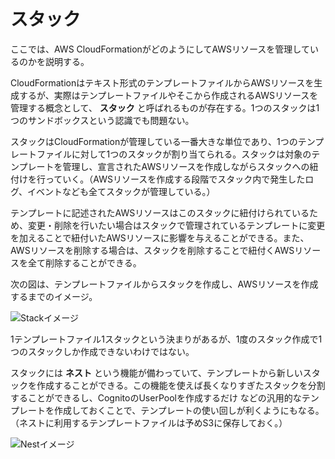 # スタック

ここでは、AWS CloudFormationがどのようにしてAWSリソースを管理しているのかを説明する。

CloudFormationはテキスト形式のテンプレートファイルからAWSリソースを生成するが、実際はテンプレートファイルやそこから作成されるAWSリソースを管理する概念として、 **スタック** と呼ばれるものが存在する。1つのスタックは1つのサンドボックスという認識でも問題ない。

スタックはCloudFormationが管理している一番大きな単位であり、1つのテンプレートファイルに対して1つのスタックが割り当てられる。スタックは対象のテンプレートを管理し、宣言されたAWSリソースを作成しながらスタックへの紐付けを行っていく。（AWSリソースを作成する段階でスタック内で発生したログ、イベントなども全てスタックが管理している。）

テンプレートに記述されたAWSリソースはこのスタックに紐付けられているため、変更・削除を行いたい場合はスタックで管理されているテンプレートに変更を加えることで紐付いたAWSリソースに影響を与えることができる。また、AWSリソースを削除する場合は、スタックを削除することで紐付くAWSリソースを全て削除することができる。

次の図は、テンプレートファイルからスタックを作成し、AWSリソースを作成するまでのイメージ。

![Stackイメージ](/img/aws-cf-stack-001.png "Stackイメージ")

1テンプレートファイル1スタックという決まりがあるが、1度のスタック作成で1つのスタックしか作成できないわけではない。

スタックには **ネスト** という機能が備わっていて、テンプレートから新しいスタックを作成することができる。この機能を使えば長くなりすぎたスタックを分割することができるし、CognitoのUserPoolを作成するだけ などの汎用的なテンプレートを作成しておくことで、テンプレートの使い回しが利くようにもなる。（ネストに利用するテンプレートファイルは予めS3に保存しておく。）

![Nestイメージ](/img/aws-cf-stack-002.png "Nestイメージ")